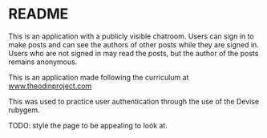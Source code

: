 # README

This is an application with a publicly visible chatroom. Users can sign in to make posts and can see the authors of other posts while they are signed in. Users who are not signed in may read the posts, but the author of the posts remains anonymous.

This is an application made following the curriculum at www.theodinproject.com

This was used to practice user authentication through the use of the Devise rubygem.

TODO: style the page to be appealing to look at.